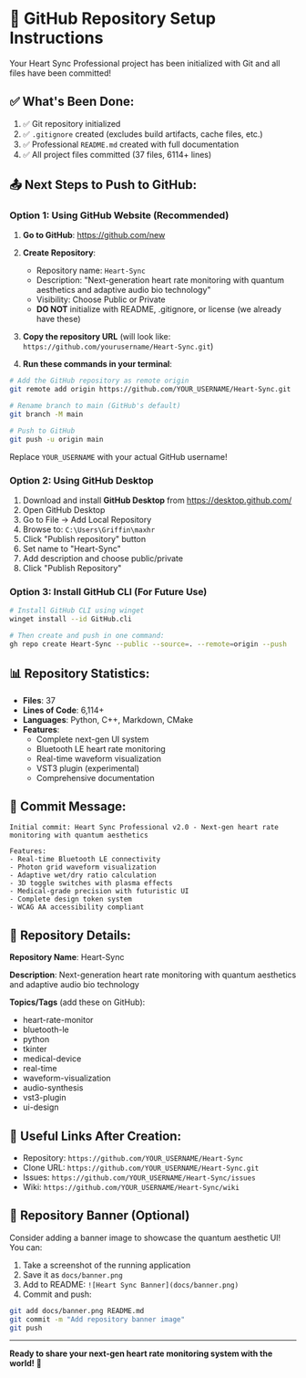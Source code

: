 # 🚀 GitHub Repository Setup Instructions

Your Heart Sync Professional project has been initialized with Git and all files have been committed!

## ✅ What's Been Done:

1. ✅ Git repository initialized
2. ✅ `.gitignore` created (excludes build artifacts, cache files, etc.)
3. ✅ Professional `README.md` created with full documentation
4. ✅ All project files committed (37 files, 6114+ lines)

## 📤 Next Steps to Push to GitHub:

### Option 1: Using GitHub Website (Recommended)

1. **Go to GitHub**: https://github.com/new

2. **Create Repository**:
   - Repository name: `Heart-Sync`
   - Description: "Next-generation heart rate monitoring with quantum aesthetics and adaptive audio bio technology"
   - Visibility: Choose Public or Private
   - **DO NOT** initialize with README, .gitignore, or license (we already have these)

3. **Copy the repository URL** (will look like: `https://github.com/yourusername/Heart-Sync.git`)

4. **Run these commands in your terminal**:

```bash
# Add the GitHub repository as remote origin
git remote add origin https://github.com/YOUR_USERNAME/Heart-Sync.git

# Rename branch to main (GitHub's default)
git branch -M main

# Push to GitHub
git push -u origin main
```

Replace `YOUR_USERNAME` with your actual GitHub username!

### Option 2: Using GitHub Desktop

1. Download and install **GitHub Desktop** from https://desktop.github.com/
2. Open GitHub Desktop
3. Go to File → Add Local Repository
4. Browse to: `C:\Users\Griffin\maxhr`
5. Click "Publish repository" button
6. Set name to "Heart-Sync"
7. Add description and choose public/private
8. Click "Publish Repository"

### Option 3: Install GitHub CLI (For Future Use)

```bash
# Install GitHub CLI using winget
winget install --id GitHub.cli

# Then create and push in one command:
gh repo create Heart-Sync --public --source=. --remote=origin --push
```

## 📊 Repository Statistics:

- **Files**: 37
- **Lines of Code**: 6,114+
- **Languages**: Python, C++, Markdown, CMake
- **Features**:
  - Complete next-gen UI system
  - Bluetooth LE heart rate monitoring
  - Real-time waveform visualization
  - VST3 plugin (experimental)
  - Comprehensive documentation

## 📝 Commit Message:

```
Initial commit: Heart Sync Professional v2.0 - Next-gen heart rate monitoring with quantum aesthetics

Features:
- Real-time Bluetooth LE connectivity
- Photon grid waveform visualization
- Adaptive wet/dry ratio calculation
- 3D toggle switches with plasma effects
- Medical-grade precision with futuristic UI
- Complete design token system
- WCAG AA accessibility compliant
```

## 🎯 Repository Details:

**Repository Name**: Heart-Sync

**Description**: Next-generation heart rate monitoring with quantum aesthetics and adaptive audio bio technology

**Topics/Tags** (add these on GitHub):
- heart-rate-monitor
- bluetooth-le
- python
- tkinter
- medical-device
- real-time
- waveform-visualization
- audio-synthesis
- vst3-plugin
- ui-design

## 🔗 Useful Links After Creation:

- Repository: `https://github.com/YOUR_USERNAME/Heart-Sync`
- Clone URL: `https://github.com/YOUR_USERNAME/Heart-Sync.git`
- Issues: `https://github.com/YOUR_USERNAME/Heart-Sync/issues`
- Wiki: `https://github.com/YOUR_USERNAME/Heart-Sync/wiki`

## 🎨 Repository Banner (Optional)

Consider adding a banner image to showcase the quantum aesthetic UI! You can:
1. Take a screenshot of the running application
2. Save it as `docs/banner.png`
3. Add to README: `![Heart Sync Banner](docs/banner.png)`
4. Commit and push: 
```bash
git add docs/banner.png README.md
git commit -m "Add repository banner image"
git push
```

---

**Ready to share your next-gen heart rate monitoring system with the world! 🚀**
